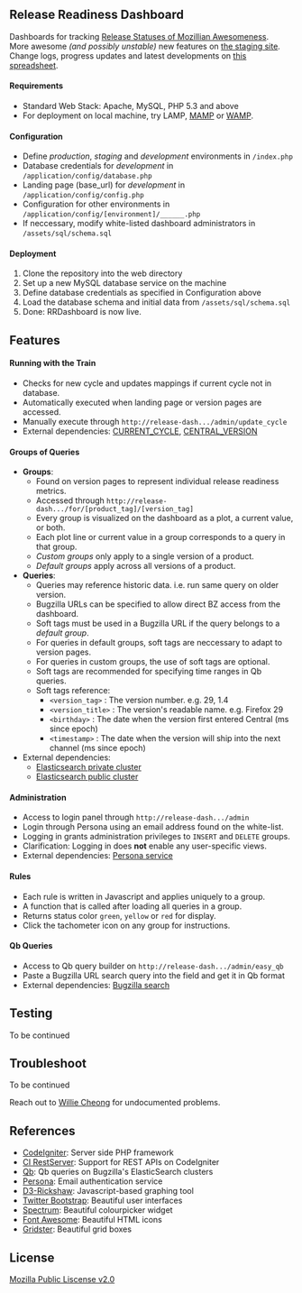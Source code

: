 ## Release Readiness Dashboard
Dashboards for tracking [Release Statuses of Mozillian Awesomeness](https://release-dash.paas.allizom.org).<br>
More awesome *(and possibly unstable)* new features on [the staging site](http://release-dash.williecheong.com).<br>
Change logs, progress updates and latest developments on [this spreadsheet](https://docs.google.com/spreadsheet/ccc?key=0ApNDjYXWm5JndDFwLWVlM1BPR3dBdjE1ZVdfWlBwR1E&usp=sharing).

#### Requirements
- Standard Web Stack: Apache, MySQL, PHP 5.3 and above
- For deployment on local machine, try LAMP, [MAMP](http://www.mamp.info/en/downloads/) or [WAMP](http://www.wampserver.com/en/). 

#### Configuration
- Define *production*, *staging* and *development* environments in `/index.php`
- Database credentials for *development* in `/application/config/database.php`
- Landing page (base_url) for *development* in `/application/config/config.php`
- Configuration for other environments in `/application/config/[environment]/______.php`
- If neccessary, modify white-listed dashboard administrators in `/assets/sql/schema.sql`

#### Deployment
1. Clone the repository into the web directory
2. Set up a new MySQL database service on the machine
3. Define database credentials as specified in Configuration above
4. Load the database schema and initial data from `/assets/sql/schema.sql`
5. Done: RRDashboard is now live.


## Features
#### Running with the Train
- Checks for new cycle and updates mappings if current cycle not in database.
- Automatically executed when landing page or version pages are accessed.
- Manually execute through `http://release-dash.../admin/update_cycle`
- External dependencies: [CURRENT_CYCLE](https://wiki.mozilla.org/Template:CURRENT_CYCLE), [CENTRAL_VERSION](https://wiki.mozilla.org/Template:CENTRAL_VERSION)

#### Groups of Queries
- **Groups**:
    - Found on version pages to represent individual release readiness metrics.
    - Accessed through `http://release-dash.../for/[product_tag]/[version_tag]`
    - Every group is visualized on the dashboard as a plot, a current value, or both.
    - Each plot line or current value in a group corresponds to a query in that group.
    - *Custom groups* only apply to a single version of a product.
    - *Default groups* apply across all versions of a product.     
- **Queries**:
    - Queries may reference historic data. i.e. run same query on older version.
    - Bugzilla URLs can be specified to allow direct BZ access from the dashboard. 
    - Soft tags must be used in a Bugzilla URL if the query belongs to a *default group*.
    - For queries in default groups, soft tags are neccessary to adapt to version pages.
    - For queries in custom groups, the use of soft tags are optional.
    - Soft tags are recommended for specifying time ranges in Qb queries.
    - Soft tags reference:
        - `<version_tag>` : The version number. e.g. 29, 1.4
        - `<version_title>` : The version's readable name. e.g. Firefox 29 
        - `<birthday>` : The date when the version first entered Central (ms since epoch)
        - `<timestamp>` : The date when the version will ship into the next channel (ms since epoch)
- External dependencies: 
    - [Elasticsearch private cluster](https://github.com/klahnakoski/qb)
    - [Elasticsearch public cluster](https://github.com/klahnakoski/qb)

#### Administration
- Access to login panel through `http://release-dash.../admin`
- Login through Persona using an email address found on the white-list.
- Logging in grants administration privileges to `INSERT` and `DELETE` groups.
- Clarification: Logging in does **not** enable any user-specific views. 
- External dependencies: [Persona service](https://developer.mozilla.org/en-US/Persona)

#### Rules
- Each rule is written in Javascript and applies uniquely to a group.
- A function that is called after loading all queries in a group.
- Returns status color `green`, `yellow` or `red` for display.
- Click the tachometer icon on any group for instructions.

#### Qb Queries
- Access to Qb query builder on `http://release-dash.../admin/easy_qb`
- Paste a Bugzilla URL search query into the field and get it in Qb format
- External dependencies: [Bugzilla search](https://bugzilla.mozilla.org/query.cgi)


## Testing
To be continued


## Troubleshoot
To be continued<br>

Reach out to [Willie Cheong](http://williecheong.com) for undocumented problems.


## References
- [CodeIgniter](http://ellislab.com/codeigniter): Server side PHP framework
- [CI RestServer](https://github.com/philsturgeon/codeigniter-restserver): Support for REST APIs on CodeIgniter
- [Qb](https://github.com/klahnakoski/qb): Qb queries on Bugzilla's ElasticSearch clusters
- [Persona](https://developer.mozilla.org/en-US/Persona): Email authentication service
- [D3-Rickshaw](http://code.shutterstock.com/rickshaw/): Javascript-based graphing tool
- [Twitter Bootstrap](http://getbootstrap.com/getting-started/): Beautiful user interfaces
- [Spectrum](http://bgrins.github.io/spectrum/): Beautiful colourpicker widget
- [Font Awesome](http://fontawesome.io/): Beautiful HTML icons
- [Gridster](http://gridster.net/): Beautiful grid boxes


## License
[Mozilla Public Liscense v2.0](LICENSE)

